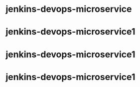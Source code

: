 # jenkins-devops-microservice
# jenkins-devops-microservice1
# jenkins-devops-microservice1
# jenkins-devops-microservice1
